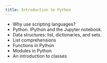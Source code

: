 ```yaml
---
title: Introduction to Python
---
```


* Why use scripting languages?
* Python. IPython and the Jupyter notebook.
* Data structures: list, dictionaries, and sets.
* List comprehensions
* Functions in Python
* Modules in Python
* An introduction to classes

